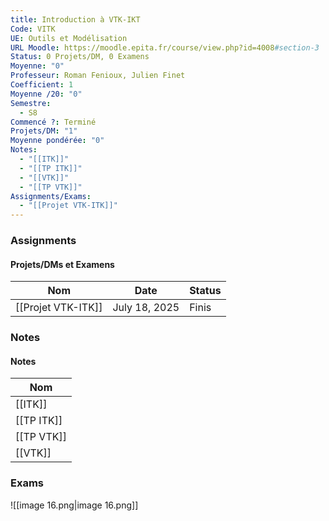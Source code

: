 ```yaml
---
title: Introduction à VTK-IKT
Code: VITK
UE: Outils et Modélisation
URL Moodle: https://moodle.epita.fr/course/view.php?id=4008#section-3
Status: 0 Projets/DM, 0 Examens
Moyenne: "0"
Professeur: Roman Fenioux, Julien Finet
Coefficient: 1
Moyenne /20: "0"
Semestre:
  - S8
Commencé ?: Terminé
Projets/DM: "1"
Moyenne pondérée: "0"
Notes:
  - "[[ITK]]"
  - "[[TP ITK]]"
  - "[[VTK]]"
  - "[[TP VTK]]"
Assignments/Exams:
  - "[[Projet VTK-ITK]]"
---
```

### Assignments
#### Projets/DMs et Examens
|Nom|Date|Status|
|---|---|---|
|[[Projet VTK-ITK]]|July 18, 2025|Finis|
  
  
  
### Notes
#### Notes
|Nom|
|---|
|[[ITK]]|
|[[TP ITK]]|
|[[TP VTK]]|
|[[VTK]]|
  
  
  
### Exams
![[image 16.png|image 16.png]]

